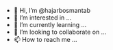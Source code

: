 - 👋 Hi, I’m @hajarbosmantab
- 👀 I’m interested in ...
- 🌱 I’m currently learning ...
- 💞️ I’m looking to collaborate on ...
- 📫 How to reach me ...

<!---
hajarbosmantab/hajarbosmantab is a ✨ special ✨ repository because its `README.md` (this file) appears on your GitHub profile.
You can click the Preview link to take a look at your changes.
--->
